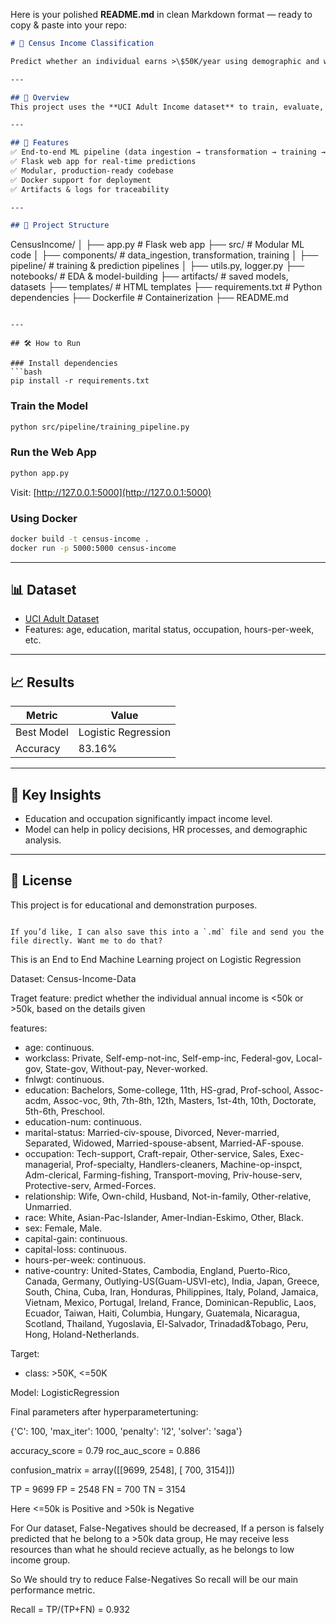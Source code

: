 Here is your polished **README.md** in clean Markdown format — ready to copy & paste into your repo:

```markdown
# 🎯 Census Income Classification

Predict whether an individual earns >\$50K/year using demographic and work-related data, powered by Logistic Regression.

---

## 📌 Overview
This project uses the **UCI Adult Income dataset** to train, evaluate, and deploy a machine learning model as a web application.

---

## 🚀 Features
✅ End-to-end ML pipeline (data ingestion → transformation → training → prediction)  
✅ Flask web app for real-time predictions  
✅ Modular, production-ready codebase  
✅ Docker support for deployment  
✅ Artifacts & logs for traceability  

---

## 📂 Project Structure
```

CensusIncome/
│
├── app.py                  # Flask web app
├── src/                    # Modular ML code
│   ├── components/         # data\_ingestion, transformation, training
│   ├── pipeline/           # training & prediction pipelines
│   ├── utils.py, logger.py
├── notebooks/              # EDA & model-building
├── artifacts/              # saved models, datasets
├── templates/              # HTML templates
├── requirements.txt        # Python dependencies
├── Dockerfile              # Containerization
├── README.md

````

---

## 🛠️ How to Run

### Install dependencies
```bash
pip install -r requirements.txt
````

### Train the Model

```bash
python src/pipeline/training_pipeline.py
```

### Run the Web App

```bash
python app.py
```

Visit: [http://127.0.0.1:5000](http://127.0.0.1:5000)

### Using Docker

```bash
docker build -t census-income .
docker run -p 5000:5000 census-income
```

---

## 📊 Dataset

* [UCI Adult Dataset](https://archive.ics.uci.edu/ml/datasets/adult)
* Features: age, education, marital status, occupation, hours-per-week, etc.

---

## 📈 Results

| Metric     | Value               |
| ---------- | ------------------- |
| Best Model | Logistic Regression |
| Accuracy   | 83.16%              |

---

## 📖 Key Insights

* Education and occupation significantly impact income level.
* Model can help in policy decisions, HR processes, and demographic analysis.

---

## 📄 License

This project is for educational and demonstration purposes.

```

If you’d like, I can also save this into a `.md` file and send you the file directly. Want me to do that?
```
This is an End to End Machine Learning project on Logistic Regression

Dataset: Census-Income-Data

Traget feature: predict whether the individual annual income is <50k or >50k, based on the details given

features:
- age: continuous.
- workclass: Private, Self-emp-not-inc, Self-emp-inc, Federal-gov, Local-gov, State-gov, Without-pay, Never-worked.
- fnlwgt: continuous.
- education: Bachelors, Some-college, 11th, HS-grad, Prof-school, Assoc-acdm, Assoc-voc, 9th, 7th-8th, 12th, Masters, 1st-4th, 10th,    Doctorate, 5th-6th, Preschool.
- education-num: continuous.
- marital-status: Married-civ-spouse, Divorced, Never-married, Separated, Widowed, Married-spouse-absent, Married-AF-spouse.
- occupation: Tech-support, Craft-repair, Other-service, Sales, Exec-managerial, Prof-specialty, Handlers-cleaners, Machine-op-inspct, Adm-clerical, Farming-fishing, Transport-moving, Priv-house-serv, Protective-serv, Armed-Forces.
- relationship: Wife, Own-child, Husband, Not-in-family, Other-relative, Unmarried.
- race: White, Asian-Pac-Islander, Amer-Indian-Eskimo, Other, Black.
- sex: Female, Male.
- capital-gain: continuous.
- capital-loss: continuous.
- hours-per-week: continuous.
- native-country: United-States, Cambodia, England, Puerto-Rico, Canada, Germany, Outlying-US(Guam-USVI-etc), India, Japan, Greece, South, China, Cuba, Iran, Honduras, Philippines, Italy, Poland, Jamaica, Vietnam, Mexico, Portugal, Ireland, France, Dominican-Republic, Laos, Ecuador, Taiwan, Haiti, Columbia, Hungary, Guatemala, Nicaragua, Scotland, Thailand, Yugoslavia, El-Salvador, Trinadad&Tobago, Peru, Hong, Holand-Netherlands.

Target:
- class: >50K, <=50K

Model: LogisticRegression

Final parameters after hyperparametertuning:

{'C': 100, 'max_iter': 1000, 'penalty': 'l2', 'solver': 'saga'}

accuracy_score  = 0.79
roc_auc_score = 0.886

confusion_matrix = array([[9699, 2548],
                         [ 700, 3154]])

TP = 9699
FP = 2548
FN = 700
TN = 3154

Here <=50k is Positive and >50k is Negative

For Our dataset, False-Negatives should be decreased,
If a person is falsely predicted that he belong to a >50k data group, He may receive less
resources than what he should recieve actually, as he belongs to low income group.

So We should try to reduce False-Negatives
So recall will be our main performance metric.

Recall = TP/(TP+FN) = 0.932



